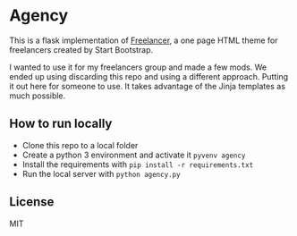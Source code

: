Agency
=========================

This is a flask implementation of [Freelancer](http://startbootstrap.com/template-overviews/freelancer/), a one page HTML theme for freelancers created by Start Bootstrap.

I wanted to use it for my freelancers group and made a few mods. We ended up using discarding this repo and using a different approach. Putting it out here for someone to use. It takes advantage of the Jinja templates as much possible.

How to run locally
---------------------------------------

* Clone this repo to a local folder
* Create a python 3 environment and activate it `pyvenv agency`
* Install the requirements with `pip install -r requirements.txt`
* Run the local server with `python agency.py`


License
-----------
MIT

